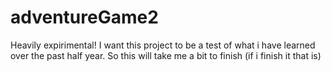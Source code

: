 # adventureGame2

Heavily expirimental!
I want this project to be a test of what i have learned over the past half year. So this will take me a bit to finish (if i finish it that is)
